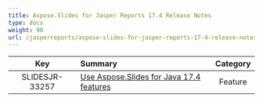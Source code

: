 ```yaml
---
title: Aspose.Slides for Jasper Reports 17.4 Release Notes
type: docs
weight: 90
url: /jasperreports/aspose-slides-for-jasper-reports-17-4-release-notes/
---
```


|**Key** |**Summary** |**Category** |
| :-: | :- | :-: |
|SLIDESJR-33257|[Use Aspose.Slides for Java 17.4 features](https://docs.aspose.com/display/slidesjava/Aspose.Slides+for+java+17.4+Release+Notes)|Feature|

